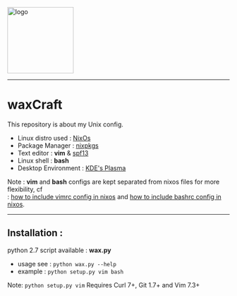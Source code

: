 [<img src="data/coq.png" width="150" alt="logo"/>](https://github.com/gjeusel/waxcraft)

----
# waxCraft

This repository is about my Unix config.
- Linux distro used : [NixOs](http://nixos.org/)
- Package Manager : [nixpkgs](http://nixos.org/nixpkgs/manual/)
- Text editor : **vim** & [spf13](http://vim.spf13.com/)
- Linux shell : **bash**
- Desktop Environment : [KDE's Plasma](https://www.kde.org/plasma-desktop)

Note : **vim** and **bash** configs are kept separated from nixos files for more
flexibility, cf <br/> :
[how to include vimrc config in nixos](https://www.mpscholten.de/nixos/2016/04/11/setting-up-vim-on-nixos.html)
and [how to include bashrc config in nixos](https://nixos.org/nixos/options.html#bash).


----
## Installation :
python 2.7 script available : **wax.py**

- usage see :
```python wax.py --help```
- example :
```python setup.py vim bash```

Note:
```python setup.py vim``` Requires Curl 7+, Git 1.7+ and Vim 7.3+
